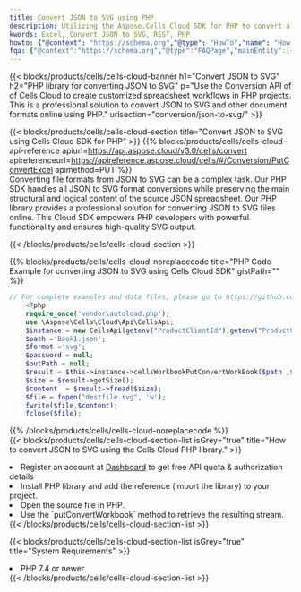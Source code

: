 ```yaml
---
title: Convert JSON to SVG using PHP 
description: Utilizing the Aspose.Cells Cloud SDK for PHP to convert a JSON format file to a SVG format file. 
kwords: Excel, Convert JSON to SVG, REST, PHP
howto: {"@context": "https://schema.org","@type": "HowTo","name": "How to convert JSON to SVG using the Cells Cloud PHP library.","description": "How to convert JSON to SVG using the Cells Cloud PHP library.","image": {"@type": "ImageObject"},"url": "/php/conversion/json-to-svg/","step": [{ "@type": "HowToStep","name": "How to convert JSON to SVG using the Cells Cloud PHP library. step 1", "image": {"@type": "ImageObject",},"url": "/php/conversion/json-to-svg/","text": "Register an account at <a href='https://dashboard.aspose.cloud/'>Dashboard</a> to get free API quota & authorization details",},{ "@type": "HowToStep","name": "How to convert JSON to SVG using the Cells Cloud PHP library. step 1", "image": {"@type": "ImageObject",},"url": "/php/conversion/json-to-svg/","text": "Install PHP library and add the reference (import the library) to your project.",},{ "@type": "HowToStep","name": "How to convert JSON to SVG using the Cells Cloud PHP library. step 1", "image": {"@type": "ImageObject",},"url": "/php/conversion/json-to-svg/","text": "Open the source file in PHP.",},{ "@type": "HowToStep","name": "How to convert JSON to SVG using the Cells Cloud PHP library. step 1", "image": {"@type": "ImageObject",},"url": "/php/conversion/json-to-svg/","text": "Use the `putConvertWorkbook` method to retrieve the resulting stream.",}, ],"supply": {"@type": "HowToSupply","name": "document"},"tool": [{"@type": "HowToTool","name": "phpstorm, Visual Studio Code, Eclipse"},{"@type": "HowToTool","name": "Aspose Cells"}],"totalTime": "PT6M"}
fqa: {"@context":"https://schema.org","@type":"FAQPage","mainEntity":[{"@type":"Question","name":"Why convert file formats in C# using REST API?","acceptedAnswer":{"@type":"Answer","text":"Documents are encoded in many ways, and some files may be incompatible with the software you use. To open and read such files, just convert them to appropriate file formats.<br/><ol><li>Install .NET SDK and add the reference (import the library) to your project.</li><li>Open the source file in C# using REST API.</li><li>Call the PutConvertWorkbookRequest() method, passing an output filename with required extension.</li><li>Get the result of conversion as a separate file.</li></ol>"}},{"@type":"Question","name":"What file formats can I convert with your C# library?","acceptedAnswer":{"@type":"Answer","text":"We support a variety of file formats for conversion using .NET library, including XLSX, Excel, xls , PDF, CSV, HTML, Markdown, XML, PNG, JPG, TIFF, Json, TXT and many more."}},{"@type":"Question","name":"What is the maximum allowed file size for conversion using this .NET library?","acceptedAnswer":{"@type":"Answer","text":"There are no file size limits for format conversions using .NET library."}}]}
---
```



{{< blocks/products/cells/cells-cloud-banner h1="Convert JSON to SVG" h2="PHP library for converting JSON to SVG" p="Use the Conversion API of of Cells Cloud to create customized spreadsheet workflows in PHP projects. This is a professional solution to convert JSON to SVG and other document formats online using PHP." urlsection="conversion/json-to-svg/" >}}

{{< blocks/products/cells/cells-cloud-section  title="Convert JSON to SVG using Cells Cloud SDK for PHP" >}}
{{% blocks/products/cells/cells-cloud-api-reference  apiurl=https://api.aspose.cloud/v3.0/cells/convert  apireferenceurl=https://apireference.aspose.cloud/cells/#/Conversion/PutConvertExcel  apimethod=PUT %}}
<br/>
Converting file formats from JSON to SVG can be a complex task. Our PHP SDK handles all JSON to SVG format conversions while preserving the main structural and logical content of the source JSON spreadsheet. Our PHP library provides a professional solution for converting JSON to SVG files online. This Cloud SDK empowers PHP developers with powerful functionality and ensures high-quality SVG output.

{{< /blocks/products/cells/cells-cloud-section >}}

{{% blocks/products/cells/cells-cloud-noreplacecode title="PHP Code Example for converting JSON to SVG using Cells Cloud SDK" gistPath="" %}}
 
```php
// For complete examples and data files, please go to https://github.com/aspose-cells-cloud/aspose-cells-cloud-php/
    <?php
    require_once('vendor\autoload.php');
    use \Aspose\Cells\Cloud\Api\CellsApi;
    $instance = new CellsApi(getenv("ProductClientId"),getenv("ProductClientSecret"));
    $path ='Book1.json';    
    $format ='svg';
    $password = null;
    $outPath = null;      
    $result = $this->instance->cellsWorkbookPutConvertWorkBook($path ,$format, $password,  $outPath);
    $size = $result->getSize();
    $content  = $result->fread($size);
    $file = fopen("destfile.svg", 'w');
    fwrite($file,$content);
    fclose($file);
```
 
{{% /blocks/products/cells/cells-cloud-noreplacecode  %}}
<br/>
{{< blocks/products/cells/cells-cloud-section-list isGrey="true"  title="How to convert JSON to SVG using the Cells Cloud PHP library." >}}
<li>Register an account at <a href="https://dashboard.aspose.cloud/">Dashboard</a> to get free API quota & authorization details</li>
<li>Install PHP library and add the reference (import the library) to your project.</li>
<li>Open the source file in PHP.</li>
<li>Use the `putConvertWorkbook` method to retrieve the resulting stream.</li>
{{< /blocks/products/cells/cells-cloud-section-list >}}

{{< blocks/products/cells/cells-cloud-section-list isGrey="true"  title="System Requirements" >}}
<li>PHP 7.4 or newer</li>
{{< /blocks/products/cells/cells-cloud-section-list >}}
